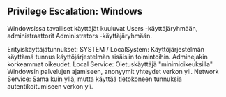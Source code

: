 ## Privilege Escalation: Windows ##

Windowsissa tavalliset käyttäjät kuuluvat Users -käyttäjäryhmään, administraattorit Administrators -käyttäjäryhmään.

Erityiskäyttäjätunnukset:
SYSTEM / LocalSystem: Käyttöjärjestelmän käyttämä tunnus käyttöjärjestelmän sisäisiin toimintoihin. Adminejakin korkeammat oikeudet.
Local Service: Oletuskäyttäjä "minimioikeuksilla" Windowsin palvelujen ajamiseen, anonyymit yhteydet verkon yli.
Network Service: Sama kuin yllä, mutta käyttää tietokoneen tunnuksia autentikoitumiseen verkon yli.
